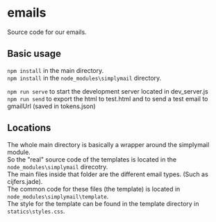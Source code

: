 # emails
Source code for our emails.

## Basic usage
```npm install``` in the main directory.\
```npm install``` in the ```node_modules\simplymail``` directory.

```npm run serve``` to start the development server located in dev_server.js\
```npm run send``` to export the html to test.html and to send a test email to gmailUrl (saved in tokens.json)

## Locations
The whole main directory is basically a wrapper around the simplymail module.\
So the "real" source code of the templates is located in the ```node_modules\simplymail``` direcotry.\
The main files inside that folder are the different email types. (Such as cijfers.jade).\
The common code for these files (the template) is located in ```node_modules\simplymail\template```.\
The style for the template can be found in the template directory in ```statics\styles.css```.